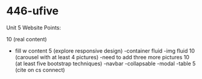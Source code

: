 # 446-ufive
Unit 5 Website
Points:

10 (real content)
  - fill w content
5 (explore responsive design)
  -container fluid
  -img fluid
10 (carousel with at least 4 pictures)
  -need to add three more pictures
10 (at least five bootstrap techniques)
  -navbar
  -collapsable
  -modal
  -table
5 (cite on cs connect)
